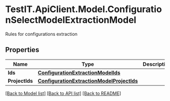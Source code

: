 # TestIT.ApiClient.Model.ConfigurationSelectModelExtractionModel
Rules for configurations extraction

## Properties

Name | Type | Description | Notes
------------ | ------------- | ------------- | -------------
**Ids** | [**ConfigurationExtractionModelIds**](ConfigurationExtractionModelIds.md) |  | [optional] 
**ProjectIds** | [**ConfigurationExtractionModelProjectIds**](ConfigurationExtractionModelProjectIds.md) |  | [optional] 

[[Back to Model list]](../README.md#documentation-for-models) [[Back to API list]](../README.md#documentation-for-api-endpoints) [[Back to README]](../README.md)

